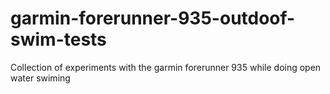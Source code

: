 # garmin-forerunner-935-outdoof-swim-tests
Collection of experiments with the garmin forerunner 935 while doing open water swiming
